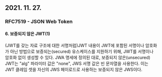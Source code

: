 ## 2021. 11. 27.

### RFC7519 - JSON Web Token

#### 6. 보증되지 않은 JWT(1)

(JWT를 갖는 자료 구조에 대한 서명처럼)JWT 내용이 JWT에 포함된 서명이나 암호화가 아닌 방법으로 보증되는(secured) 유스케이스를 지원하기 위해, JWT를 서명이나 암호화 없이 생성할 수 있다. JWA 명세에 정의된 대로, 보증되지 않은(unsecured) JWT는 "alg" 파라미터 값은 "none", JWS 서명 값은 빈 문자열을 사용한다. 이는 JWT 클레임 셋을 자신의 JWS 페이로드로 사용하는 보증되지 않은 JWS이다.


